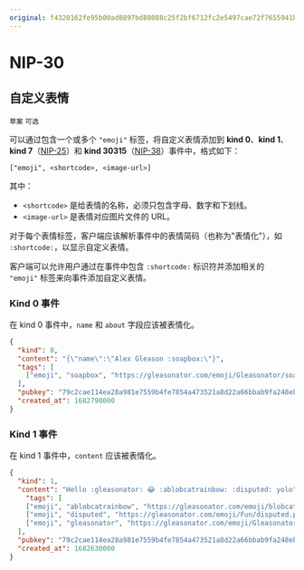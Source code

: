 ```yaml
---
original: f4320162fe95b00ad8897bd88088c25f2bf6712fc2e5497cae72f7655941b463
---
```


NIP-30
======

自定义表情
----------

`草案` `可选`

可以通过包含一个或多个 `"emoji"` 标签，将自定义表情添加到 **kind 0**、**kind 1**、**kind 7**（[NIP-25](25.md)）和 **kind 30315**（[NIP-38](38.md)）事件中，格式如下：

```
["emoji", <shortcode>, <image-url>]
```

其中：

- `<shortcode>` 是给表情的名称，必须只包含字母、数字和下划线。
- `<image-url>` 是表情对应图片文件的 URL。

对于每个表情标签，客户端应该解析事件中的表情简码（也称为"表情化"），如 `:shortcode:`，以显示自定义表情。

客户端可以允许用户通过在事件中包含 `:shortcode:` 标识符并添加相关的 `"emoji"` 标签来向事件添加自定义表情。

### Kind 0 事件

在 kind 0 事件中，`name` 和 `about` 字段应该被表情化。

```json
{
  "kind": 0,
  "content": "{\"name\":\"Alex Gleason :soapbox:\"}",
  "tags": [
    ["emoji", "soapbox", "https://gleasonator.com/emoji/Gleasonator/soapbox.png"]
  ],
  "pubkey": "79c2cae114ea28a981e7559b4fe7854a473521a8d22a66bbab9fa248eb820ff6",
  "created_at": 1682790000
}
```

### Kind 1 事件

在 kind 1 事件中，`content` 应该被表情化。

```json
{
  "kind": 1,
  "content": "Hello :gleasonator: 😂 :ablobcatrainbow: :disputed: yolo",
    "tags": [
    ["emoji", "ablobcatrainbow", "https://gleasonator.com/emoji/blobcat/ablobcatrainbow.png"],
    ["emoji", "disputed", "https://gleasonator.com/emoji/Fun/disputed.png"],
    ["emoji", "gleasonator", "https://gleasonator.com/emoji/Gleasonator/gleasonator.png"]
  ],
  "pubkey": "79c2cae114ea28a981e7559b4fe7854a473521a8d22a66bbab9fa248eb820ff6",
  "created_at": 1682630000
}
```